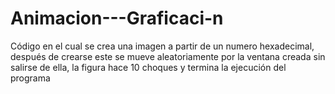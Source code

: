 # Animacion---Graficaci-n
Código en el cual se crea una imagen a partir de un numero hexadecimal, después de crearse este se mueve aleatoriamente por la ventana creada sin salirse de ella, la figura hace 10 choques y termina la ejecución del programa

